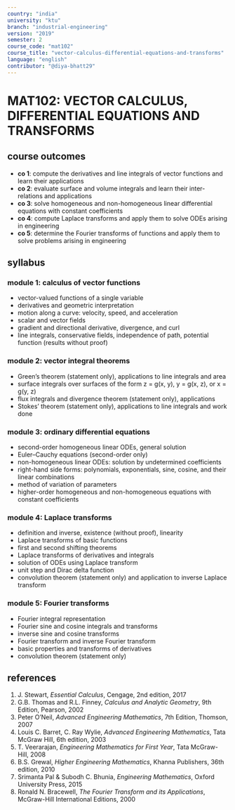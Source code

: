 ```yaml
---
country: "india"
university: "ktu"
branch: "industrial-engineering"
version: "2019"
semester: 2
course_code: "mat102"
course_title: "vector-calculus-differential-equations-and-transforms"
language: "english"
contributor: "@diya-bhatt29"
---
```


# MAT102: VECTOR CALCULUS, DIFFERENTIAL EQUATIONS AND TRANSFORMS

## course outcomes

- **co 1**: compute the derivatives and line integrals of vector functions and learn their applications  
- **co 2**: evaluate surface and volume integrals and learn their inter-relations and applications  
- **co 3**: solve homogeneous and non-homogeneous linear differential equations with constant coefficients  
- **co 4**: compute Laplace transforms and apply them to solve ODEs arising in engineering  
- **co 5**: determine the Fourier transforms of functions and apply them to solve problems arising in engineering  

## syllabus

### module 1: calculus of vector functions

- vector-valued functions of a single variable  
- derivatives and geometric interpretation  
- motion along a curve: velocity, speed, and acceleration  
- scalar and vector fields  
- gradient and directional derivative, divergence, and curl  
- line integrals, conservative fields, independence of path, potential function (results without proof)  

### module 2: vector integral theorems

- Green’s theorem (statement only), applications to line integrals and area  
- surface integrals over surfaces of the form z = g(x, y), y = g(x, z), or x = g(y, z)  
- flux integrals and divergence theorem (statement only), applications  
- Stokes’ theorem (statement only), applications to line integrals and work done  

### module 3: ordinary differential equations

- second-order homogeneous linear ODEs, general solution  
- Euler–Cauchy equations (second-order only)  
- non-homogeneous linear ODEs: solution by undetermined coefficients  
- right-hand side forms: polynomials, exponentials, sine, cosine, and their linear combinations  
- method of variation of parameters  
- higher-order homogeneous and non-homogeneous equations with constant coefficients  

### module 4: Laplace transforms

- definition and inverse, existence (without proof), linearity  
- Laplace transforms of basic functions  
- first and second shifting theorems  
- Laplace transforms of derivatives and integrals  
- solution of ODEs using Laplace transform  
- unit step and Dirac delta function  
- convolution theorem (statement only) and application to inverse Laplace transform  

### module 5: Fourier transforms

- Fourier integral representation  
- Fourier sine and cosine integrals and transforms  
- inverse sine and cosine transforms  
- Fourier transform and inverse Fourier transform  
- basic properties and transforms of derivatives  
- convolution theorem (statement only)  

## references

1. J. Stewart, *Essential Calculus*, Cengage, 2nd edition, 2017  
2. G.B. Thomas and R.L. Finney, *Calculus and Analytic Geometry*, 9th Edition, Pearson, 2002  
3. Peter O’Neil, *Advanced Engineering Mathematics*, 7th Edition, Thomson, 2007  
4. Louis C. Barret, C. Ray Wylie, *Advanced Engineering Mathematics*, Tata McGraw Hill, 6th edition, 2003  
5. T. Veerarajan, *Engineering Mathematics for First Year*, Tata McGraw-Hill, 2008  
6. B.S. Grewal, *Higher Engineering Mathematics*, Khanna Publishers, 36th edition, 2010  
7. Srimanta Pal & Subodh C. Bhunia, *Engineering Mathematics*, Oxford University Press, 2015  
8. Ronald N. Bracewell, *The Fourier Transform and its Applications*, McGraw-Hill International Editions, 2000  

